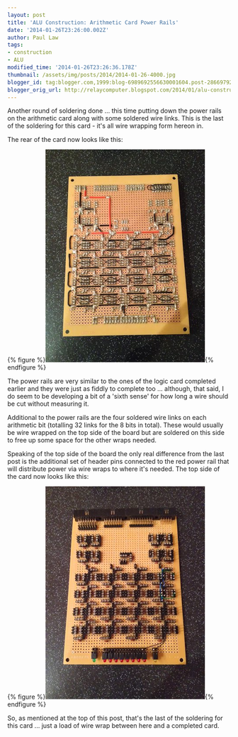 ```yaml
---
layout: post
title: 'ALU Construction: Arithmetic Card Power Rails'
date: '2014-01-26T23:26:00.002Z'
author: Paul Law
tags:
- construction
- ALU
modified_time: '2014-01-26T23:26:36.178Z'
thumbnail: /assets/img/posts/2014/2014-01-26-4000.jpg
blogger_id: tag:blogger.com,1999:blog-6989692556630001604.post-2866979254121927140
blogger_orig_url: http://relaycomputer.blogspot.com/2014/01/alu-construction-arithmetic-card-power.html
---
```


Another round of soldering done ... this time putting down the power rails on 
the arithmetic card along with some soldered wire links. This is the last of 
the soldering for this card - it's all wire wrapping form hereon in.

The rear of the card now looks like this:

{% figure %}![ALU Arithmetic Card (solder side)](/assets/img/posts/2014/2014-01-26-0000.jpg){% endfigure %}

The 
power rails are very similar to the ones of the logic card completed earlier 
and they were just as fiddly to complete too ... although, that said, I do 
seem to be developing a bit of a 'sixth sense' for how long a wire should be 
cut without measuring it.

Additional to the power rails are the 
four soldered wire links on each arithmetic bit (totalling 32 links for the 8 
bits in total). These would usually be wire wrapped on the top side of the 
board but are soldered on this side to free up some space for the other wraps 
needed.

Speaking of the top side of the board the only real 
difference from the last post is the additional set of header pins connected 
to the red power rail that will distribute power via wire wraps to where it's 
needed. The top side of the card now looks like this:

{% figure %}![ALU Arithmetic Card](/assets/img/posts/2014/2014-01-26-0001.jpg){% endfigure %}

So, as mentioned at 
the top of this post, that's the last of the soldering for this card ... just 
a load of wire wrap between here and a completed card. 